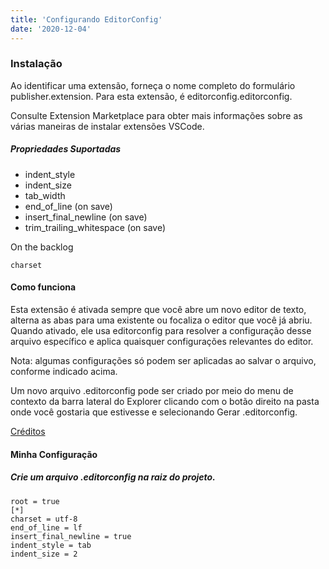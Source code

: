 ```yaml
---
title: 'Configurando EditorConfig'
date: '2020-12-04'
---
```


### Instalação

Ao identificar uma extensão, forneça o nome completo do formulário publisher.extension. Para esta extensão, é editorconfig.editorconfig.

Consulte Extension Marketplace para obter mais informações sobre as várias maneiras de instalar extensões VSCode.

##### Propriedades Suportadas

- indent_style
- indent_size
- tab_width
- end_of_line (on save)
- insert_final_newline (on save)
- trim_trailing_whitespace (on save)

On the backlog

    charset

#### Como funciona

Esta extensão é ativada sempre que você abre um novo editor de texto, alterna as abas para uma existente ou focaliza o editor que você já abriu. Quando ativado, ele usa editorconfig para resolver a configuração desse arquivo específico e aplica quaisquer configurações relevantes do editor.

Nota: algumas configurações só podem ser aplicadas ao salvar o arquivo, conforme indicado acima.

Um novo arquivo .editorconfig pode ser criado por meio do menu de contexto da barra lateral do Explorer clicando com o botão direito na pasta onde você gostaria que estivesse e selecionando Gerar .editorconfig.

[Créditos](https://marketplace.visualstudio.com/items?itemName=EditorConfig.EditorConfig)

#### Minha Configuração

<h5>Crie um arquivo .editorconfig na raiz do projeto.</h5>

    root = true
    [*]
    charset = utf-8
    end_of_line = lf
    insert_final_newline = true
    indent_style = tab
    indent_size = 2
